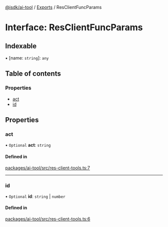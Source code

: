[@isdk/ai-tool](../README.md) / [Exports](../modules.md) / ResClientFuncParams

# Interface: ResClientFuncParams

## Indexable

▪ [name: `string`]: `any`

## Table of contents

### Properties

- [act](ResClientFuncParams.md#act)
- [id](ResClientFuncParams.md#id)

## Properties

### act

• `Optional` **act**: `string`

#### Defined in

[packages/ai-tool/src/res-client-tools.ts:7](https://github.com/isdk/ai-tool.js/blob/f6e1fb7a94cb6e37d6b6a73878d1bd61b26150ea/src/res-client-tools.ts#L7)

___

### id

• `Optional` **id**: `string` \| `number`

#### Defined in

[packages/ai-tool/src/res-client-tools.ts:6](https://github.com/isdk/ai-tool.js/blob/f6e1fb7a94cb6e37d6b6a73878d1bd61b26150ea/src/res-client-tools.ts#L6)
